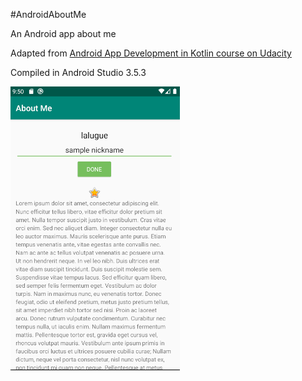 #AndroidAboutMe

An Android app about me

Adapted from [Android App Development in Kotlin course on Udacity](https://github.com/udacity/andfun-kotlin-dice-roller)

Compiled in Android Studio 3.5.3

![App in action](screenshot.png)
